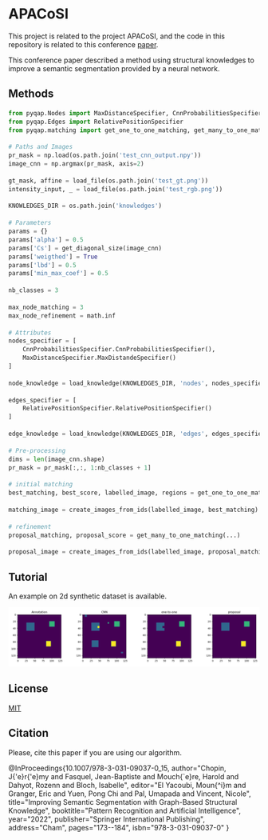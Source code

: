 # APACoSI

This project is related to the project APACoSI, and the code in this repository is related to this conference [paper](https://link.springer.com/chapter/10.1007/978-3-031-09037-0_15).

This conference paper described a method using structural knowledges to improve a semantic segmentation provided by a neural network.

## Methods

```python
from pyqap.Nodes import MaxDistanceSpecifier, CnnProbabilitiesSpecifier
from pyqap.Edges import RelativePositionSpecifier
from pyqap.matching import get_one_to_one_matching, get_many_to_one_matching

# Paths and Images
pr_mask = np.load(os.path.join('test_cnn_output.npy'))
image_cnn = np.argmax(pr_mask, axis=2)

gt_mask, affine = load_file(os.path.join('test_gt.png'))
intensity_input, _ = load_file(os.path.join('test_rgb.png'))

KNOWLEDGES_DIR = os.path.join('knowledges')

# Parameters
params = {}
params['alpha'] = 0.5
params['Cs'] = get_diagonal_size(image_cnn)
params['weigthed'] = True
params['lbd'] = 0.5
params['min_max_coef'] = 0.5

nb_classes = 3

max_node_matching = 3
max_node_refinement = math.inf

# Attributes
nodes_specifier = [
    CnnProbabilitiesSpecifier.CnnProbabilitiesSpecifier(),
    MaxDistanceSpecifier.MaxDistandeSpecifier()
]

node_knowledge = load_knowledge(KNOWLEDGES_DIR, 'nodes', nodes_specifier)

edges_specifier = [
    RelativePositionSpecifier.RelativePositionSpecifier()
]

edge_knowledge = load_knowledge(KNOWLEDGES_DIR, 'edges', edges_specifier)

# Pre-processing
dims = len(image_cnn.shape)
pr_mask = pr_mask[:,:, 1:nb_classes + 1]
    
# initial matching
best_matching, best_score, labelled_image, regions = get_one_to_one_matching(...)

matching_image = create_images_from_ids(labelled_image, best_matching)

# refinement
proposal_matching, proposal_score = get_many_to_one_matching(...)
        
proposal_image = create_images_from_ids(labelled_image, proposal_matching)
```

## Tutorial

An example on 2d synthetic dataset is available.

![Alt text](repository/proposal_example.png?raw=true "Example on a synthethic image.")

## License
[MIT](https://choosealicense.com/licenses/mit/)
## Citation

Please, cite this paper if you are using our algorithm.

@InProceedings{10.1007/978-3-031-09037-0_15,
author="Chopin, J{\'e}r{\'e}my and Fasquel, Jean-Baptiste and Mouch{\`e}re, Harold and Dahyot, Rozenn and Bloch, Isabelle",
editor="El Yacoubi, Moun{\^i}m and Granger, Eric and Yuen, Pong Chi and Pal, Umapada and Vincent, Nicole",
title="Improving Semantic Segmentation with Graph-Based Structural Knowledge",
booktitle="Pattern Recognition and Artificial Intelligence",
year="2022",
publisher="Springer International Publishing",
address="Cham",
pages="173--184",
isbn="978-3-031-09037-0"
}
